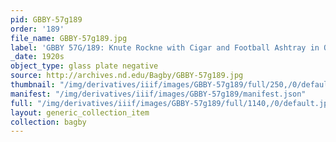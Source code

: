 ```yaml
---
pid: GBBY-57g189
order: '189'
file_name: GBBY-57g189.jpg
label: 'GBBY 57G/189: Knute Rockne with Cigar and Football Ashtray in Office - c1920s'
_date: 1920s
object_type: glass plate negative
source: http://archives.nd.edu/Bagby/GBBY-57g189.jpg
thumbnail: "/img/derivatives/iiif/images/GBBY-57g189/full/250,/0/default.jpg"
manifest: "/img/derivatives/iiif/images/GBBY-57g189/manifest.json"
full: "/img/derivatives/iiif/images/GBBY-57g189/full/1140,/0/default.jpg"
layout: generic_collection_item
collection: bagby
---
```

